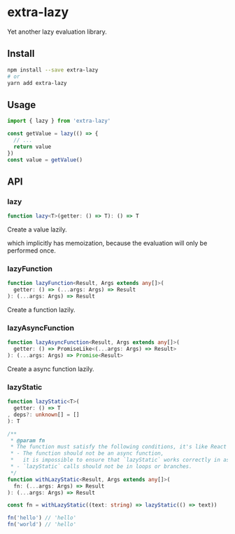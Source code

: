 # extra-lazy
Yet another lazy evaluation library.

## Install
```sh
npm install --save extra-lazy
# or
yarn add extra-lazy
```

## Usage
```ts
import { lazy } from 'extra-lazy'

const getValue = lazy(() => {
  // ...
  return value
})
const value = getValue()
```

## API
### lazy
```ts
function lazy<T>(getter: () => T): () => T
```

Create a value lazily.

which implicitly has memoization,
because the evaluation will only be performed once.

### lazyFunction
```ts
function lazyFunction<Result, Args extends any[]>(
  getter: () => (...args: Args) => Result
): (...args: Args) => Result
```

Create a function lazily.

### lazyAsyncFunction
```ts
function lazyAsyncFunction<Result, Args extends any[]>(
  getter: () => PromiseLike<(...args: Args) => Result>
): (...args: Args) => Promise<Result>
```

Create a async function lazily.

### lazyStatic
```ts
function lazyStatic<T>(
  getter: () => T
, deps?: unknown[] = []
): T

/**
 * @param fn
 * The function must satisfy the following conditions, it's like React hooks very much:
 * - The function should not be an async function,
 *   it is impossible to ensure that `lazyStatic` works correctly in asynchronous flows.
 * - `lazyStatic` calls should not be in loops or branches.
 */
function withLazyStatic<Result, Args extends any[]>(
  fn: (...args: Args) => Result
): (...args: Args) => Result
```

```ts
const fn = withLazyStatic((text: string) => lazyStatic(() => text))

fn('hello') // 'hello'
fn('world') // 'hello'
```
